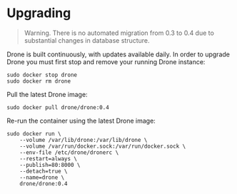 # Upgrading

> Warning. There is no automated migration from 0.3 to 0.4 due to substantial changes in database structure.

Drone is built continuously, with updates available daily. In order to upgrade Drone you must first stop and remove your running Drone instance:

```
sudo docker stop drone
sudo docker rm drone
```

Pull the latest Drone image:

```
sudo docker pull drone/drone:0.4
```

Re-run the container using the latest Drone image:

```
sudo docker run \
	--volume /var/lib/drone:/var/lib/drone \
	--volume /var/run/docker.sock:/var/run/docker.sock \
	--env-file /etc/drone/dronerc \
	--restart=always \
	--publish=80:8000 \
	--detach=true \
	--name=drone \
	drone/drone:0.4
```